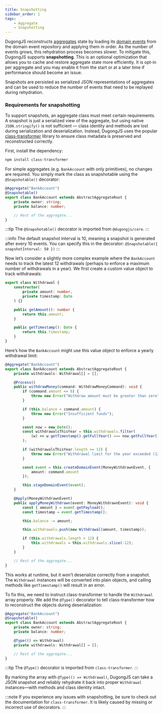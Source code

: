 ```yaml
---
title: Snapshotting
sidebar_order: 1
tags:
    - Aggregate
    - Snapshotting
---
```


DugongJS reconstructs [aggregates](../core-concepts/aggregates.md) state by loading its [domain events](../core-concepts/domain-events.md) from the domain event repository and applying them in order. As the number of events grows, this rehydration process becomes slower. To mitigate this, DugongJS supports **snapshotting**. This is an optional optimization that allows you to cache and restore aggregate state more efficiently. It is opt-in per aggregate and you may enable it from the start or at a later time if performance should become an issue.

Snapshots are persisted as serialized JSON representations of aggregates and can be used to reduce the number of events that need to be replayed during rehydration.

### Requirements for snapshotting

To support snapshots, an aggregate class must meet certain requirements. A snapshot is just a serialized view of the aggregate, but using native `JSON.stringify()` is not sufficient — class identity and methods are lost during serialization and deserialization. Instead, DugongJS uses the popular [class-transformer](https://github.com/typestack/class-transformer) library to ensure class metadata is preserved and reconstructed correctly.

First, install the dependency:

```bash
npm install class-transformer
```

For simple aggregates (e.g. `BankAccount` with only primitives), no changes are required. You simply mark the class as snapshotable using the `@Snapshotable()` decorator:

```typescript
@Aggregate("BankAccount")
@Snapshotable()
export class BankAccount extends AbstractAggregateRoot {
    private owner: string;
    private balance: number;

    // Rest of the aggregate...
}
```

:::tip
The `@Snapshotable()` decorator is imported from `@dugongjs/core`.
:::

:::info
The default snapshot interval is 10, meaning a snapshot is generated after every 10 events. You can specify this in the decorator: `@Snapshotable({ snapshotInterval: 50 })`
:::

Now let’s consider a slightly more complex example where the `BankAccount` needs to track the latest 12 withdrawals (perhaps to enforce a maximum number of withdrawals in a year). We first create a custom value object to track withdrawals:

```typescript
export class Withdrawal {
    constructor(
        private amount: number,
        private timestamp: Date
    ) {}

    public getAmount(): number {
        return this.amount;
    }

    public getTimestamp(): Date {
        return this.timestamp;
    }
}
```

Here’s how the `BankAccount` might use this value object to enforce a yearly withdrawal limit:

```typescript
@Aggregate("BankAccount")
export class BankAccount extends AbstractAggregateRoot {
    private withdrawals: Withdrawal[] = [];

    @Process()
    public withdrawMoney(command: WithdrawMoneyCommand): void {
        if (command.amount <= 0) {
            throw new Error("Withdraw amount must be greater than zero");
        }

        if (this.balance < command.amount) {
            throw new Error("Insufficient funds");
        }

        const now = new Date();
        const withdrawalsThisYear = this.withdrawals.filter(
            (w) => w.getTimestamp().getFullYear() === now.getFullYear()
        );

        if (withdrawalsThisYear.length >= 12) {
            throw new Error("Withdrawal limit for the year exceeded (12)");
        }

        const event = this.createDomainEvent(MoneyWithdrawnEvent, {
            amount: command.amount
        });

        this.stageDomainEvent(event);
    }

    @Apply(MoneyWithdrawnEvent)
    public applyMoneyWithdrawn(event: MoneyWithdrawnEvent): void {
        const { amount } = event.getPayload();
        const timestamp = event.getTimestamp();

        this.balance -= amount;

        this.withdrawals.push(new Withdrawal(amount, timestamp));

        if (this.withdrawals.length > 12) {
            this.withdrawals = this.withdrawals.slice(-12);
        }
    }

    // Rest of the aggregate...
}
```

This works at runtime, but it won’t deserialize correctly from a snapshot. The `Withdrawal` instances will be converted into plain objects, and calling methods like `getTimestamp()` will result in an error.

To fix this, we need to instruct class-transformer to handle the `Withdrawal` array properly. We add the `@Type()` decorator to tell class-transformer how to reconstruct the objects during deserialization:

```typescript
@Aggregate("BankAccount")
@Snapshotable()
export class BankAccount extends AbstractAggregateRoot {
    private owner: string;
    private balance: number;

    @Type(() => Withdrawal)
    private withdrawals: Withdrawal[] = [];

    // Rest of the aggregate...
}
```

:::tip
The `@Type()` decorator is imported from `class-transformer`.
:::

By marking the array with `@Type(() => Withdrawal)`, DugongJS can take a JSON snapshot and reliably rehydrate it back into proper `Withdrawal` instances—with methods and class identity intact.

:::note
If you experience any issues with snapshotting, be sure to check out the documentation for `class-transformer`. It is likely caused by missing or incorrect use of decorators.
:::
